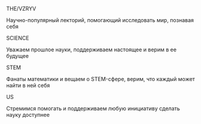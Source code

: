 THE/VZRYV

Научно-популярный лекторий, помогающий
исследовать мир, познавая себя

SCIENCE

Уважаем прошлое науки, поддерживаем настоящее и верим в ее будущее

STEM

Фанаты математики и вещаем о STEM-сфере, верим, что каждый может найти в ней себя

US

Стремимся помогать и поддерживаем любую инициативу сделать науку доступнее
